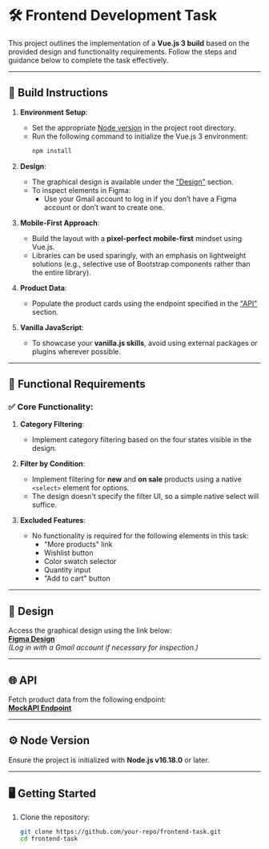 # 🛠 Frontend Development Task

This project outlines the implementation of a **Vue.js 3 build** based on the provided design and functionality requirements. Follow the steps and guidance below to complete the task effectively.

---

## 🔧 Build Instructions

1. **Environment Setup**:
   - Set the appropriate [Node version](#node-version) in the project root directory.
   - Run the following command to initialize the Vue.js 3 environment:
     ```bash
     npm install
     ```

2. **Design**:
   - The graphical design is available under the ["Design"](#design) section.  
   - To inspect elements in Figma:
     - Use your Gmail account to log in if you don’t have a Figma account or don’t want to create one.

3. **Mobile-First Approach**:
   - Build the layout with a **pixel-perfect mobile-first** mindset using Vue.js.
   - Libraries can be used sparingly, with an emphasis on lightweight solutions (e.g., selective use of Bootstrap components rather than the entire library).

4. **Product Data**:
   - Populate the product cards using the endpoint specified in the ["API"](#api) section.

5. **Vanilla JavaScript**:
   - To showcase your **vanilla.js skills**, avoid using external packages or plugins wherever possible.

---

## 🎯 Functional Requirements

### ✅ Core Functionality:
1. **Category Filtering**:
   - Implement category filtering based on the four states visible in the design.

2. **Filter by Condition**:
   - Implement filtering for **new** and **on sale** products using a native `<select>` element for options.  
   - The design doesn't specify the filter UI, so a simple native select will suffice.

3. **Excluded Features**:
   - No functionality is required for the following elements in this task:
     - "More products" link
     - Wishlist button
     - Color swatch selector
     - Quantity input
     - "Add to cart" button

---

## 🎨 Design

Access the graphical design using the link below:  
[**Figma Design**](https://www.figma.com/file/GDhg551sqnWt2ppOzgVG0T/FE-Pr%C3%B3bafeladat?node-id=0%3A1)  
*(Log in with a Gmail account if necessary for inspection.)*

---

## 🌐 API

Fetch product data from the following endpoint:  
[**MockAPI Endpoint**](https://63500f5078563c1d82b7d0ab.mockapi.io/oander-frontend/products)

---

## ⚙️ Node Version

Ensure the project is initialized with **Node.js v16.18.0** or later.

---

## 🖥️ Getting Started

1. Clone the repository:
   ```bash
   git clone https://github.com/your-repo/frontend-task.git
   cd frontend-task
